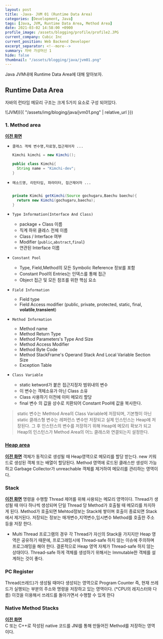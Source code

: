 ```yaml
---
layout: post
title: -Java- JVM 01 (Runtime Data Area)
categories: [Development, Java]
tags: [Java, JVM, Runtime Data Area, Method Area]
date: 2021-03-02 14:58:00 +0900
profile_image: /assets/blogging/profile/profile2.JPG 
current_company: Cubic Inc
current_position: Web Backend Developer
excerpt_separator: <!--more-->
summary: 자바 가상머신 1
hide: false
thumbnail: "/assets/blogging/java/jvm01.png"
---
```

Java JVM내에 Runtime Data Area에 대해 알아보자.
<!--more-->

## Runtime Data Area

자바의 런타임 메모리 구조는 크게 5가지 요소로 구성 되어있다.

![JVM]({{ "/assets/img/bloging/java/jvm01.png" | relative_url }})

### 1. Method area
[**이전 화면**](javascript:history.back())
- `클래스 객체 변수명,자료형,접근제어자 ...`

  ```java
  Kimchi kimchi = new Kimchi();

  public class Kimchi{
    String name = "Kimchi-dev";
  }
  ```  

- `메소드명, 리턴타입, 파라미터, 접근제어자 ...`

  ```java

  private Kimchi getKimchi(Source gochugaru,Baechu baechu){
    return new Kimchi(gochugaru,baechu);
  }

  ```  

- `Type Information(Interface And Class)`
    - package + Class 이름
    - 직계 하위 클레스 전체 이름
    - Class / Interface 여부
    - Modifier (`public`,`abstract`,`final`)
    - 연관된 Interface 이름

- `Constant Pool`
    - Type, Field,Method의 모든 Symbolic Reference 정보를 포함
    - Constant Pool의 Entries는 인덱스를 통해 접근
    - Object 접근 및 모든 참조를 위한 핵심 요소

- `Field Information`
    - Field type
    - Field Access modifier (public, private, protected, static, final, **volatile**,**transient**)

- `Method Information`
    - Method name
    - Method Return Type
    - Method Parameters's Type And Size
    - Method Access Modifier
    - Method Byte Code
    - Method StackFrame's Operand Stack And Local Variable Section Size
    - Exception Table

- `Class Variable`
    - static ketword가 붙은 접근지정자 범위내의 변수
    - 이 변수는 객체소유가 아닌 Class 소유
    - Class 사용하기 이전에 이미 메모리 할당
    - final 변수 의 값을 상수로 치환되어 Constant Pool에 값을 복사한다.

> static 변수는 Methtod Area의 Class Variable에 저장되며, 기본형이 아닌 static 클래스형 변수는 레퍼런스 변수만 저장되고 실제 인스턴스는 Heap에 저장된다. 그 후 인스턴스의 변수를 저장하기 위해 Heap에 메모리 확보가 되고 Heap의 인스턴스가 Method Area의 어느 클래스와 연결되는지 설정한다.

### [Heap area](https://kimchi-dev.github.io/posts/Java_JVM02/#heap-area)
[**이전 화면**](javascript:history.back())
객체가 동적으로 생성될 때 Heap영역으로 메모리를 할당 받는다. new 키워드로 생성된 객체 또는 배열이 할당된다. Method 영역에 로드된 클래스만 생성이 가능하고 Garbage Collector가 unreachable 객체를 제거하여 메모리를 관리하는 영역이다.

### Stack
[**이전 화면**](javascript:history.back())
명령을 수행할 Thread 제어를 위해 사용되는 메모리 영역이다. Thread가 생성될 때 마다 하나씩 생성되며 단일 Thread 당 Method가 호출될 때 메모리를 차지하게 된다. Method가 호출되면 Mehtod정보는 Stack에 쌓이며 호출이 종료되면 Stack에서 제거된다. 저장되는 정보는 매개변수,지역변수,임시변수 Method를 호출한 주소 등을 저장 한다.
- Multi Thread 프로그램의 경우 각 Thread가 자신의 Stack을 가지지만 Heap 영역은 공유하기 때문에, 프로그래밍시에 Thread-safe 하지 않는 이슈에 주의하며 프로그래밍을 해야 한다. 결론적으로 Heap 영역 자체가 Thread-safe 하지 않는 상태이다. Thread-safe 하게 객체를 생성하기 위해서는 Immutable한 객체를 설계하는 것이 좋다.

### PC Register
Thread(쓰레드)가 생성될 때마다 생성되는 영역으로 Program Counter 즉, 현재 쓰레드가 실행되는 부분의 주소와 명령을 저장하고 있는 영역이다. (*CPU의 레지스터와 다름)
이것을 이용해서 쓰레드를 돌아가면서 수행할 수 있게 한다

### Native Method Stacks
[**이전 화면**](javascript:history.back())   
C 또는 C++로 작성된 native 코드를 JNI를 통해 만들어진 Method를 저장하는 영역이다.  
